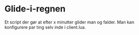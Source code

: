 # Glide-i-regnen
Et script der gør at efter x minutter glider man og falder. Man kan konfigurere par ting selv inde i client.lua.
